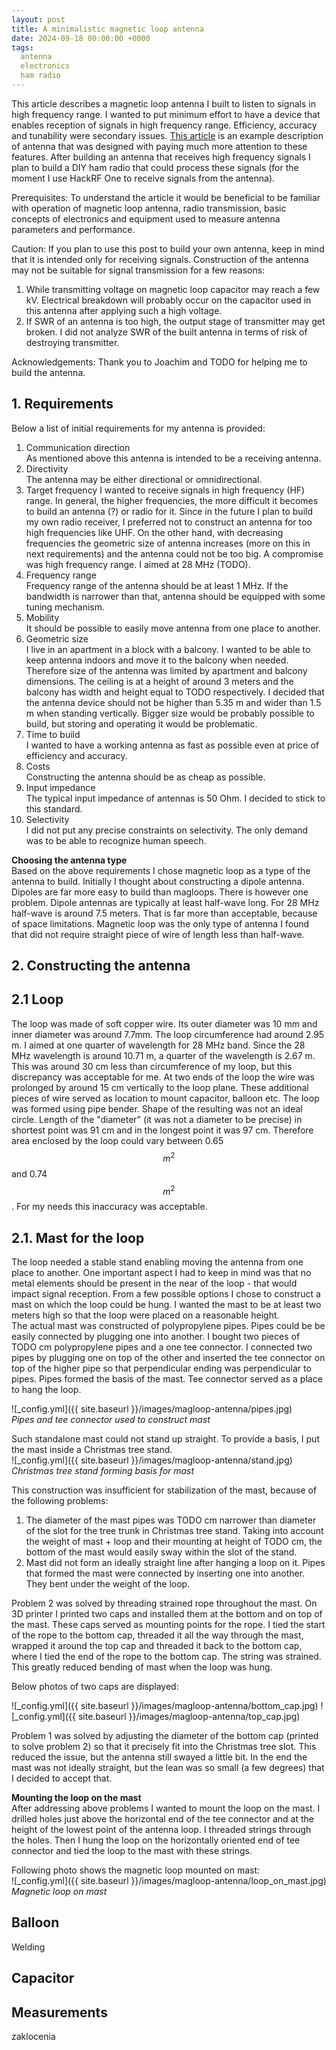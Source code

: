 ```yaml
---
layout: post
title: A minimalistic magnetic loop antenna
date: 2024-09-18 00:00:00 +0000
tags:
  antenna
  electronics
  ham radio
---
```


This article describes a magnetic loop antenna I built to listen to signals in high frequency range. I wanted to put minimum effort to have a device that enables reception of signals in high frequency range. Efficiency, accuracy and tunability were secondary issues. [This article](https://www.nonstopsystems.com/radio/frank_radio_antenna_magloop-2turn.htm) is an example description of antenna that was designed with paying much more attention to these features. 
After building an antenna that receives high frequency signals I plan to build a DIY ham radio that could process these signals (for the moment I use HackRF One to receive signals from the antenna).  

Prerequisites: To understand the article it would be beneficial to be familiar with operation of magnetic loop antenna, radio transmission, basic concepts of electronics and equipment used to measure antenna parameters and performance.   

Caution: If you plan to use this post to build your own antenna, keep in mind that it is intended only for receiving signals. Construction of the antenna may not be suitable for signal transmission for a few reasons:   
1. While transmitting voltage on magnetic loop capacitor may reach a few kV. Electrical breakdown will probably occur on the capacitor used in this antenna after applying such a high voltage.   
2. If SWR of an antenna is too high, the output stage of transmitter may get broken. I did not analyze SWR of the built antenna in terms of risk of destroying transmitter.      

Acknowledgements: Thank you to Joachim and TODO for helping me to build the antenna.

## 1. Requirements 
Below a list of initial requirements for my antenna is provided: 
1. Communication direction  
As mentioned above this antenna is intended to be a receiving antenna. 
2. Directivity  
The antenna may be either directional or omnidirectional.   
3. Target frequency 
I wanted to receive signals in high frequency (HF) range. In general, the higher frequencies, the more difficult it becomes to build an antenna (?) or radio for it. Since in the future I plan to build my own radio receiver, I preferred not to construct an antenna for too high frequencies like UHF. On the other hand, with decreasing frequencies the geometric size of antenna increases (more on this in next requirements) and the antenna could not be too big. A compromise was high frequency range. I aimed at 28 MHz (TODO).  
4. Frequency range  
Frequency range of the antenna should be at least 1 MHz. If the bandwidth is narrower than that, antenna should be equipped with some tuning mechanism.  
5. Mobility  
It should be possible to easily move antenna from one place to another.  
6. Geometric size  
I live in an apartment in a block with a balcony. I wanted to be able to keep antenna indoors and move it to the balcony when needed. Therefore size of the antenna was limited by apartment and balcony dimensions. The ceiling is at a height of around 3 meters and the balcony has width and height equal to TODO respectively. I decided that the antenna device should not be higher than 5.35 m and wider than 1.5 m when standing vertically. Bigger size would be probably possible to build, but storing and operating it would be problematic.   
7. Time to build  
I wanted to have a working antenna as fast as possible even at price of efficiency and accuracy.  
8. Costs  
Constructing the antenna should be as cheap as possible.  
9. Input impedance  
The typical input impedance of antennas is 50 Ohm. I decided to stick to this standard.
10. Selectivity  
I did not put any precise constraints on selectivity. The only demand was to be able to recognize human speech.  

**Choosing the antenna type**  
Based on the above requirements I chose magnetic loop as a type of the antenna to build. Initially I thought about constructing a dipole antenna. Dipoles are far more easy to build than magloops. There is however one problem. Dipole antennas are typically at least half-wave long. For 28 MHz half-wave is around 7.5 meters. That is far more than acceptable, because of space limitations. Magnetic loop was the only type of antenna I found that did not require straight piece of wire of length less than half-wave.   



## 2. Constructing the antenna  

## 2.1 Loop
The loop was made of soft copper wire. Its outer diameter was 10 mm and inner diameter was around 7.7mm. The loop circumference had around 2.95 m. I aimed at one quarter of wavelength for 28 MHz band. Since the 28 MHz wavelength is around 10.71 m, a quarter of the wavelength is 2.67 m. This was around 30 cm less than circumference of my loop, but this discrepancy was acceptable for me. At two ends of the loop the wire was prolonged by around 15 cm vertically to the loop plane. These additional pieces of wire served as location to mount capacitor, balloon etc. The loop was formed using pipe bender. Shape of the resulting was not an ideal circle. Length of the "diameter" (it was not a diameter to be precise) in shortest point was 91 cm and in the longest point it was 97 cm. Therefore area enclosed by the loop could vary between 0.65 $$m^2$$ and 0.74 $$m^2$$. For my needs this inaccuracy was acceptable.       

## 2.1. Mast for the loop 
The loop needed a stable stand enabling moving the antenna from one place to another. One important aspect I had to keep in mind was that no metal elements should be present in the near of the loop - that would impact signal reception. From a few possible options I chose to construct a mast on which the loop could be hung. I wanted the mast to be at least two meters high so that the loop were placed on a reasonable height.   
The actual mast was constructed of polypropylene pipes. Pipes could be be easily connected by plugging one into another. I bought two pieces of TODO cm polypropylene pipes and a one tee connector. I connected two pipes by plugging one on top of the other and inserted the tee connector on top of the higher pipe so that perpendicular ending was perpendicular to pipes. Pipes formed the basis of the mast. Tee connector served as a place to hang the loop.   

![_config.yml]({{ site.baseurl }}/images/magloop-antenna/pipes.jpg)    
*Pipes and tee connector used to construct mast*   

Such standalone mast could not stand up straight. To provide a basis, I put the mast inside a Christmas tree stand.   
![_config.yml]({{ site.baseurl }}/images/magloop-antenna/stand.jpg)    
*Christmas tree stand forming basis for mast*   

This construction was insufficient for stabilization of the mast, because of the following problems:   
1. The diameter of the mast pipes was TODO cm narrower than diameter of the slot for the tree trunk in Christmas tree stand. Taking into account the weight of mast + loop and their mounting at height of TODO cm, the bottom of the mast would easily sway within the slot of the stand.   
2. Mast did not form an ideally straight line after hanging a loop on it. Pipes that formed the mast were connected by inserting one into another. They bent under the weight of the loop.     

Problem 2 was solved by threading strained rope throughout the mast. On 3D printer I printed two caps and installed them at the bottom and on top of the mast. These caps served as mounting points for the rope. I tied the start of the rope to the bottom cap, threaded it all the way through the mast, wrapped it around the top cap and threaded it back to the bottom cap, where I tied the end of the rope to the bottom cap. The string was strained. This greatly reduced bending of mast when the loop was hung.  

Below photos of two caps are displayed:  
  
![_config.yml]({{ site.baseurl }}/images/magloop-antenna/bottom_cap.jpg)   ![_config.yml]({{ site.baseurl }}/images/magloop-antenna/top_cap.jpg)    


Problem 1 was solved by adjusting the diameter of the bottom cap (printed to solve problem 2) so that it precisely fit into the Christmas tree slot. This reduced the issue, but the antenna still swayed a little bit. In the end the mast was not ideally straight, but the lean was so small (a few degrees) that I decided to accept that.  



**Mounting the loop on the mast**   
After addressing above problems I wanted to mount the loop on the mast. I drilled holes just above the horizontal end of the tee connector and at the height of the lowest point of the antenna loop. I threaded strings through the holes. Then I hung the loop on the horizontally oriented end of tee connector and tied the loop to the mast with these strings.

Following photo shows the magnetic loop mounted on mast:  
![_config.yml]({{ site.baseurl }}/images/magloop-antenna/loop_on_mast.jpg)    
*Magnetic loop on mast*

## Balloon
Welding

## Capacitor



## Measurements

zaklocenia
